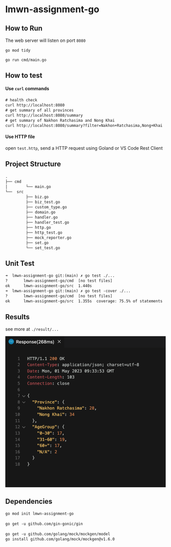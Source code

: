 # lmwn-assignment-go

## How to Run
The web server will listen on port `8080`

```shell
go mod tidy
```

```shell
go run cmd/main.go
```

## How to test

#### Use `curl` commands
```shell
# health check
curl http://localhost:8080
# get summary of all provinces
curl http://localhost:8080/summary
# get summary of Nakhon Ratchasima and Nong Khai
curl http://localhost:8080/summary?filter=Nakhon+Ratchasima,Nong+Khai
```

#### Use HTTP file
open `test.http`, send a HTTP request using Goland or VS Code Rest Client

## Project Structure
```
.
├── cmd
│        └── main.go
└──  src
         ├── biz.go
         ├── biz_test.go
         ├── custom_type.go
         ├── domain.go
         ├── handler.go
         ├── handler_test.go
         ├── http.go
         ├── http_test.go
         ├── mock_reporter.go
         ├── set.go
         └── set_test.go
```

## Unit Test
```
➜  lmwn-assignment-go git:(main) ✗ go test ./...
?       lmwn-assignment-go/cmd  [no test files]
ok      lmwn-assignment-go/src  1.440s
➜  lmwn-assignment-go git:(main) ✗ go test -cover ./...
?       lmwn-assignment-go/cmd  [no test files]
ok      lmwn-assignment-go/src  1.355s  coverage: 75.5% of statements
```

## Results
see more at `./result/...`

![get_summary_filter.png](result%2Fget_summary_filter.png)

## Dependencies
```shell
go mod init lmwn-assignment-go

go get -u github.com/gin-gonic/gin

go get -u github.com/golang/mock/mockgen/model
go install github.com/golang/mock/mockgen@v1.6.0
```
